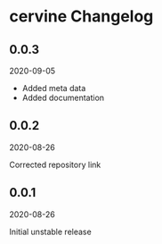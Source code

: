 # cervine Changelog

## 0.0.3

2020-09-05

* Added meta data
* Added documentation

## 0.0.2

2020-08-26

Corrected repository link

## 0.0.1

2020-08-26

Initial unstable release
